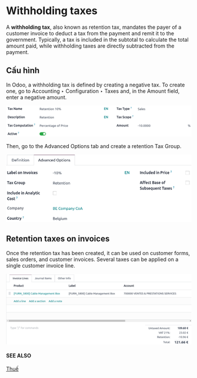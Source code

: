 # Withholding taxes

A **withholding tax**, also known as retention tax, mandates the payer of a customer invoice to
deduct a tax from the payment and remit it to the government. Typically, a tax is included in the
subtotal to calculate the total amount paid, while withholding taxes are directly subtracted from
the payment.

## Cấu hình

In Odoo, a withholding tax is defined by creating a negative tax. To create one, go
to Accounting ‣ Configuration ‣ Taxes and, in the Amount field,
enter a negative amount.

![negative tax amount in field](retention/negative-amount.png)

Then, go to the Advanced Options tab and create a retention Tax Group.

![tax group for retention tax.](retention/tax-group.png)

## Retention taxes on invoices

Once the retention tax has been created, it can be used on customer forms, sales orders, and
customer invoices.
Several taxes can be applied on a single customer invoice line.

![invoice lines with taxes](retention/invoice-tax.png)

#### SEE ALSO
[Thuế](../taxes.md)

